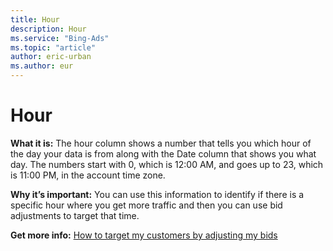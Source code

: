 ```yaml
---
title: Hour
description: Hour
ms.service: "Bing-Ads"
ms.topic: "article"
author: eric-urban
ms.author: eur
---
```


# Hour

**What it is:**     The hour column shows a number that tells you which hour of the day your data is from along with the Date column that shows you what day.    The numbers start with 0, which is 12:00 AM, and goes up to 23, which is 11:00 PM, in the account time zone.

**Why it’s important:**     You can use this information to identify if there is a specific hour where you get more traffic and then you can use bid adjustments to target that time.

**Get more info:**     [How to target my customers by adjusting my bids](../hlp_BA_CONC_AboutAdvancedBidding.md)


